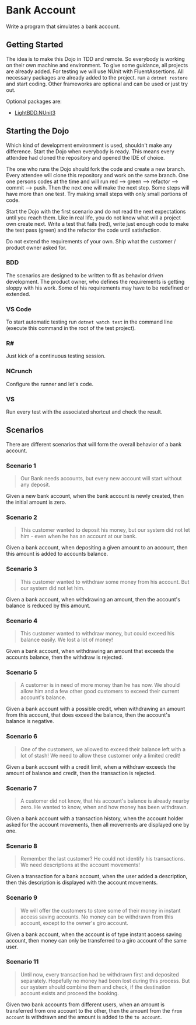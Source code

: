 # Bank Account

Write a program that simulates a bank account.

## Getting Started

The idea is to make this Dojo in TDD and remote. So everybody is working on their own machine and environment. To give some guidance, all projects are already added. For testing we will use NUnit with FluentAssertions. All necessary packages are already added to the project. run a `dotnet restore` and start coding. Other frameworks are optional and can be used or just try out.

Optional packages are:

- [LightBDD.NUnit3](https://github.com/LightBDD/LightBDD)

## Starting the Dojo

Which kind of development environment is used, shouldn't make any difference. Start the Dojo when everybody is ready. This means every attendee had cloned the repository and opened the IDE of choice.

The one who runs the Dojo should fork the code and create a new branch. Every attendee will clone this repository and work on the same branch. One one persons codes at the time and will run red --> green --> refactor --> commit --> push. Then the next one will make the next step. Some steps will have more than one test. Try making small steps with only small portions of code.

Start the Dojo with the first scenario and do not read the next expectations until you reach them. Like in real life, you do not know what will a project own create next. Write a test that fails (red), write just enough code to make the test pass (green) and the refactor the code until satisfaction.

Do not extend the requirements of your own. Ship what the customer / product owner asked for.

### BDD

The scenarios are designed to be written to fit as behavior driven development. The product owner, who defines the requirements is getting sloppy with his work. Some of his requirements may have to be redefined or extended.

### VS Code

To start automatic testing run `dotnet watch test` in the command line (execute this command in the root of the test project).

### R#

Just kick of a continuous testing session.

### NCrunch

Configure the runner and let's code.

### VS

Run every test with the associated shortcut and check the result.

## Scenarios

There are different scenarios that will form the overall behavior of a bank account.

### Scenario 1

> Our Bank needs accounts, but every new account will start without any deposit.

Given a new bank account, when the bank account is newly created, then the initial amount is zero.

### Scenario 2

> This customer wanted to deposit his money, but our system did not let him - even when he has an account at our bank.

Given a bank account, when depositing a given amount to an account, then this amount is added to accounts balance.

### Scenario 3

> This customer wanted to withdraw some money from his account. But our system did not let him.

Given a bank account, when withdrawing an amount, then the account's balance is reduced by this amount.

### Scenario 4

> This customer wanted to withdraw money, but could exceed his balance easily. We lost a lot of money!

Given a bank account, when withdrawing an amount that exceeds the accounts balance, then the withdraw is rejected.

### Scenario 5

> A customer is in need of more money than he has now. We should allow him and a few other good customers to exceed their current account's balance.

Given a bank account with a possible credit, when withdrawing an amount from this account, that does exceed the balance, then the account's balance is negative.

### Scenario 6

> One of the customers, we allowed to exceed their balance left with a lot of stash! We need to allow these customer only a limited credit!

Given a bank account with a credit limit, when a withdraw exceeds the amount of balance and credit, then the transaction is rejected.

### Scenario 7

> A customer did not know, that his account's balance is already nearby zero. He wanted to know, when and how money has been withdrawn.

Given a bank account with a transaction history, when the account holder asked for the account movements, then all movements are displayed one by one.

### Scenario 8

> Remember the last customer? He could not identify his transactions. We need descriptions at the account movements!

Given a transaction for a bank account, when the user added a description, then this description is displayed with the account movements.

### Scenario 9

> We will offer the customers to store some of their money in instant access saving accounts. No money can be withdrawn from this account, except to the owner's giro account.

Given a bank account, when the account is of type instant access saving account, then money can only be transferred to a giro account of the same user.

### Scenario 11

> Until now, every transaction had be withdrawn first and deposited separately. Hopefully no money had been lost during this process. But our system should combine them and check, if the destination account exists and proceed the booking. 

Given two bank accounts from different users, when an amount is transferred from one account to the other, then the amount from the ```from account``` is withdrawn and the amount is added to the ```to account```.
